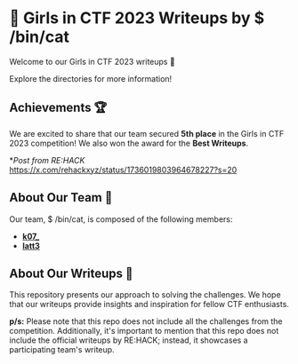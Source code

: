 # 🌠 Girls in CTF 2023 Writeups by $ /bin/cat

Welcome to our Girls in CTF 2023 writeups 🎉 

Explore the directories for more information!

## Achievements 🏆
We are excited to share that our team secured **5th place** in the Girls in CTF 2023 competition! We also won the award for the **Best Writeups**.

**Post from RE:HACK*
https://x.com/rehackxyz/status/1736019803964678227?s=20

## About Our Team 👥
Our team, $ /bin/cat, is composed of the following members:
- <a href="https://github.com/Hueyyingk">**k07_**</a>
- <a href="https://github.com/wlynnn">**latt3**</a>

## About Our Writeups 📝
This repository presents our approach to solving the challenges. We hope that our writeups provide insights and inspiration for fellow CTF enthusiasts.

**p/s:** 
Please note that this repo does not include all the challenges from the competition. Additionally, it's important to mention that this repo does not include the official writeups by RE:HACK; instead, it showcases a participating team's writeup.
